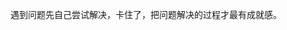 <!-- ##{"script":"<script src='https://7r1umphk.github.io/plugins/jiami.js'></script>"}## -->
<!--encrypt: 4297f44b-->
<!--WVdfXV0TRl1BXVY=-->
<!--/encrypt-->
遇到问题先自己尝试解决，卡住了，把问题解决的过程才最有成就感。